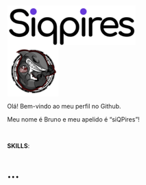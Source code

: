 <div style="display: grid;">
  <img src="siqpires.png" width="300px" min-width="300px" max-width="300px" align="right" alt="Logo Bruno">

  <img src="saquasoftware.png" width="120px" min-width="120px" max-width="120px" align="right">
</div>

<p> Olá! Bem-vindo ao meu perfil no Github.</p>
<p>Meu nome é Bruno e meu apelido é “siQPires”!</p>

</br>

<p><strong>SKILLS</strong>:</p>

<h1><strong>...</strong></h1>

<br>
